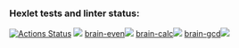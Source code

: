 ### Hexlet tests and linter status:
[![Actions Status](https://github.com/bersyatina/php-project-45/workflows/hexlet-check/badge.svg)](https://github.com/bersyatina/php-project-45/actions)
<a href="https://codeclimate.com/github/bersyatina/php-project-45/maintainability"><img src="https://api.codeclimate.com/v1/badges/735981e57c11b9d92c21/maintainability" /></a>
<a href="https://asciinema.org/a/dMkf2yNuGswnEegmoFFxoYvAs" target="_blank">brain-even<img src="https://asciinema.org/a/dMkf2yNuGswnEegmoFFxoYvAs.svg" /></a>
<a href="https://asciinema.org/a/bkyQbpmI6ODN3tHZkpmk3C8Ds" target="_blank">brain-calc<img src="https://asciinema.org/a/bkyQbpmI6ODN3tHZkpmk3C8Ds.svg" /></a>
<a href="https://asciinema.org/a/HZRU8d2M7P2V3nNP0fX0TlY0h" target="_blank">brain-gcd<img src="https://asciinema.org/a/HZRU8d2M7P2V3nNP0fX0TlY0h.svg" /></a>